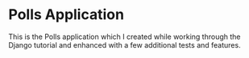 Polls Application
=================

This is the Polls application which I created while working through the
Django tutorial and enhanced with a few additional tests and features.
